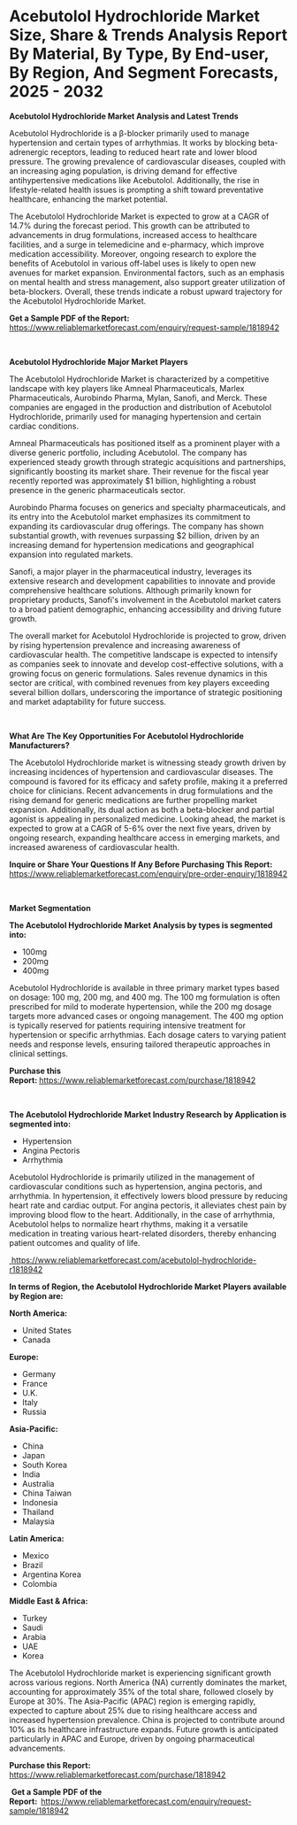 <p><h1>Acebutolol Hydrochloride Market Size, Share & Trends Analysis Report By Material, By Type, By End-user, By Region, And Segment Forecasts, 2025 - 2032</h1></p><p><strong>Acebutolol Hydrochloride Market Analysis and Latest Trends</strong></p>
<p><p>Acebutolol Hydrochloride is a β-blocker primarily used to manage hypertension and certain types of arrhythmias. It works by blocking beta-adrenergic receptors, leading to reduced heart rate and lower blood pressure. The growing prevalence of cardiovascular diseases, coupled with an increasing aging population, is driving demand for effective antihypertensive medications like Acebutolol. Additionally, the rise in lifestyle-related health issues is prompting a shift toward preventative healthcare, enhancing the market potential.</p><p>The Acebutolol Hydrochloride Market is expected to grow at a CAGR of 14.7% during the forecast period. This growth can be attributed to advancements in drug formulations, increased access to healthcare facilities, and a surge in telemedicine and e-pharmacy, which improve medication accessibility. Moreover, ongoing research to explore the benefits of Acebutolol in various off-label uses is likely to open new avenues for market expansion. Environmental factors, such as an emphasis on mental health and stress management, also support greater utilization of beta-blockers. Overall, these trends indicate a robust upward trajectory for the Acebutolol Hydrochloride Market.</p></p>
<p><strong>Get a Sample PDF of the Report:&nbsp;</strong> <a href="https://www.reliablemarketforecast.com/enquiry/request-sample/1818942?utm_campaign=2445&utm_medium=2&utm_source=Github&utm_content=ia&utm_term=19042025&utm_id=acebutolol-hydrochloride">https://www.reliablemarketforecast.com/enquiry/request-sample/1818942</a></p>
<p>&nbsp;</p>
<p><strong>Acebutolol Hydrochloride Major Market Players</strong></p>
<p><p>The Acebutolol Hydrochloride Market is characterized by a competitive landscape with key players like Amneal Pharmaceuticals, Marlex Pharmaceuticals, Aurobindo Pharma, Mylan, Sanofi, and Merck. These companies are engaged in the production and distribution of Acebutolol Hydrochloride, primarily used for managing hypertension and certain cardiac conditions.</p><p>Amneal Pharmaceuticals has positioned itself as a prominent player with a diverse generic portfolio, including Acebutolol. The company has experienced steady growth through strategic acquisitions and partnerships, significantly boosting its market share. Their revenue for the fiscal year recently reported was approximately $1 billion, highlighting a robust presence in the generic pharmaceuticals sector.</p><p>Aurobindo Pharma focuses on generics and specialty pharmaceuticals, and its entry into the Acebutolol market emphasizes its commitment to expanding its cardiovascular drug offerings. The company has shown substantial growth, with revenues surpassing $2 billion, driven by an increasing demand for hypertension medications and geographical expansion into regulated markets.</p><p>Sanofi, a major player in the pharmaceutical industry, leverages its extensive research and development capabilities to innovate and provide comprehensive healthcare solutions. Although primarily known for proprietary products, Sanofi's involvement in the Acebutolol market caters to a broad patient demographic, enhancing accessibility and driving future growth.</p><p>The overall market for Acebutolol Hydrochloride is projected to grow, driven by rising hypertension prevalence and increasing awareness of cardiovascular health. The competitive landscape is expected to intensify as companies seek to innovate and develop cost-effective solutions, with a growing focus on generic formulations. Sales revenue dynamics in this sector are critical, with combined revenues from key players exceeding several billion dollars, underscoring the importance of strategic positioning and market adaptability for future success.</p></p>
<p>&nbsp;</p>
<p><strong>What Are The Key Opportunities For Acebutolol Hydrochloride Manufacturers?</strong></p>
<p><p>The Acebutolol Hydrochloride market is witnessing steady growth driven by increasing incidences of hypertension and cardiovascular diseases. The compound is favored for its efficacy and safety profile, making it a preferred choice for clinicians. Recent advancements in drug formulations and the rising demand for generic medications are further propelling market expansion. Additionally, its dual action as both a beta-blocker and partial agonist is appealing in personalized medicine. Looking ahead, the market is expected to grow at a CAGR of 5-6% over the next five years, driven by ongoing research, expanding healthcare access in emerging markets, and increased awareness of cardiovascular health.</p></p>
<p><strong>Inquire or Share Your Questions If Any Before Purchasing This Report:</strong> <a href="https://www.reliablemarketforecast.com/enquiry/pre-order-enquiry/1818942?utm_campaign=2445&utm_medium=2&utm_source=Github&utm_content=ia&utm_term=19042025&utm_id=acebutolol-hydrochloride">https://www.reliablemarketforecast.com/enquiry/pre-order-enquiry/1818942</a></p>
<p>&nbsp;</p>
<p><strong>Market Segmentation</strong></p>
<p><strong>The Acebutolol Hydrochloride Market Analysis by types is segmented into:</strong></p>
<p><ul><li>100mg</li><li>200mg</li><li>400mg</li></ul></p>
<p><p>Acebutolol Hydrochloride is available in three primary market types based on dosage: 100 mg, 200 mg, and 400 mg. The 100 mg formulation is often prescribed for mild to moderate hypertension, while the 200 mg dosage targets more advanced cases or ongoing management. The 400 mg option is typically reserved for patients requiring intensive treatment for hypertension or specific arrhythmias. Each dosage caters to varying patient needs and response levels, ensuring tailored therapeutic approaches in clinical settings.</p></p>
<p><strong>Purchase this Report:&nbsp;</strong><a href="https://www.reliablemarketforecast.com/purchase/1818942?utm_campaign=2445&utm_medium=2&utm_source=Github&utm_content=ia&utm_term=19042025&utm_id=acebutolol-hydrochloride">https://www.reliablemarketforecast.com/purchase/1818942</a></p>
<p>&nbsp;</p>
<p><strong>The Acebutolol Hydrochloride Market Industry Research by Application is segmented into:</strong></p>
<p><ul><li>Hypertension</li><li>Angina Pectoris</li><li>Arrhythmia</li></ul></p>
<p><p>Acebutolol Hydrochloride is primarily utilized in the management of cardiovascular conditions such as hypertension, angina pectoris, and arrhythmia. In hypertension, it effectively lowers blood pressure by reducing heart rate and cardiac output. For angina pectoris, it alleviates chest pain by improving blood flow to the heart. Additionally, in the case of arrhythmia, Acebutolol helps to normalize heart rhythms, making it a versatile medication in treating various heart-related disorders, thereby enhancing patient outcomes and quality of life.</p></p>
<p><a href="https://www.reliablemarketforecast.com/acebutolol-hydrochloride-r1818942?utm_campaign=2445&utm_medium=2&utm_source=Github&utm_content=ia&utm_term=19042025&utm_id=acebutolol-hydrochloride">&nbsp;https://www.reliablemarketforecast.com/acebutolol-hydrochloride-r1818942</a></p>
<p><strong>In terms of Region, the Acebutolol Hydrochloride Market Players available by Region are:</strong></p>
<p>
    <p> <strong> North America: </strong>
        <ul>
            <li>United States</li>
            <li>Canada</li>
        </ul>
        </p> 
    <p> <strong> Europe: </strong>
        <ul>
            <li>Germany</li>
            <li>France</li>
            <li>U.K.</li>
            <li>Italy</li>
            <li>Russia</li>
        </ul>
        </p> 
    <p> <strong> Asia-Pacific: </strong>
        <ul>
            <li>China</li>
            <li>Japan</li>
            <li>South Korea</li>
            <li>India</li>
            <li>Australia</li>
            <li>China Taiwan</li>
            <li>Indonesia</li>
            <li>Thailand</li>
            <li>Malaysia</li>
        </ul>
        </p> 
    <p> <strong> Latin America: </strong>
        <ul>
            <li>Mexico</li>
            <li>Brazil</li>
            <li>Argentina Korea</li>
            <li>Colombia</li>
        </ul>
        </p> 
    <p> <strong> Middle East & Africa: </strong>
        <ul>
            <li>Turkey</li>
            <li>Saudi</li>
            <li>Arabia</li>
            <li>UAE</li>
            <li>Korea</li>
        </ul>
    </p>
    </p>
<p><p>The Acebutolol Hydrochloride market is experiencing significant growth across various regions. North America (NA) currently dominates the market, accounting for approximately 35% of the total share, followed closely by Europe at 30%. The Asia-Pacific (APAC) region is emerging rapidly, expected to capture about 25% due to rising healthcare access and increased hypertension prevalence. China is projected to contribute around 10% as its healthcare infrastructure expands. Future growth is anticipated particularly in APAC and Europe, driven by ongoing pharmaceutical advancements.</p></p>
<p><strong>Purchase this Report: </strong><a href="https://www.reliablemarketforecast.com/purchase/1818942?utm_campaign=2445&utm_medium=2&utm_source=Github&utm_content=ia&utm_term=19042025&utm_id=acebutolol-hydrochloride">https://www.reliablemarketforecast.com/purchase/1818942</a></p>
<p>&nbsp;<strong>Get a Sample PDF of the Report:&nbsp;&nbsp;</strong><a href="https://www.reliablemarketforecast.com/enquiry/request-sample/1818942?utm_campaign=2445&utm_medium=2&utm_source=Github&utm_content=ia&utm_term=19042025&utm_id=acebutolol-hydrochloride">https://www.reliablemarketforecast.com/enquiry/request-sample/1818942</a></p>
<p><strong></strong></p>
<p><p></p><p></p><p></p></p>
